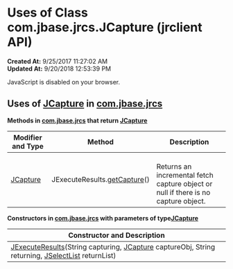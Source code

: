 # Uses of Class com.jbase.jrcs.JCapture (jrclient   API)

**Created At:** 9/25/2017 11:27:02 AM  
**Updated At:** 9/20/2018 12:53:39 PM  

<script type="text/javascript"><!--
    try {
        if (location.href.indexOf('is-external=true') == -1) {
            parent.document.title="Uses of Class com.jbase.jrcs.JCapture (jrclient   API)";
        }
    }
    catch(err) {
    }
//--></script><noscript><div>JavaScript is disabled on your browser.</div></noscript><!-- ========= START OF TOP NAVBAR ======= -->
<!--   -->

<!--   -->
<!-- ========= END OF TOP NAVBAR ========= -->
## Uses of [JCapture](/jrcs/com_jbase_jrcs_JCapture "class in com.jbase.jrcs") in [com.jbase.jrcs](/jrcs/com_jbase_jrcs_package-summary)



**Methods in [com.jbase.jrcs](com_jbase_jrcs_package-summary) that return [JCapture](com_jbase_jrcs_jcapture "class in com.jbase.jrcs")**


| Modifier and Type<br> | Method<br> | Description<br> |
| --- | --- | --- |
| [JCapture](com_jbase_jrcs_jcapture "class in com.jbase.jrcs")<br> | JExecuteResults.[getCapture](/jrcs/com_jbase_jrcs_jexecuteresults#getCapture--)()<br> | <br>Returns an incremental fetch capture object or null if there is no capture object.<br> |



**Constructors in [com.jbase.jrcs](com_jbase_jrcs_package-summary) with parameters of type**[**JCapture**](com_jbase_jrcs_JCapture "class in com.jbase.jrcs")

| Constructor and Description<br> |
| --- |
| [JExecuteResults](com_jbase_jrcs_jexecuteresults)(String capturing, [JCapture](com_jbase_jrcs_JCapture "class in com.jbase.jrcs") captureObj, String returning, [JSelectList](com_jbase_jrcs_JSelectList "class in com.jbase.jrcs") returnList)<br> |
<!-- ======= START OF BOTTOM NAVBAR ====== -->
<!--   -->


